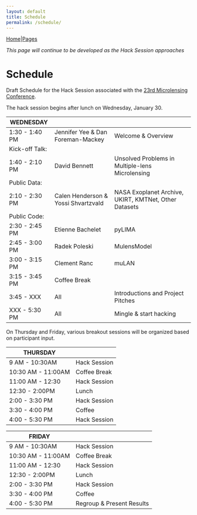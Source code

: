 ```yaml
---
layout: default
title: Schedule
permalink: /schedule/
---
```


[Home](https://ulens-hack.github.io/)|[Pages](/sitemap/)

_This page will continue to be developed as the Hack Session approaches_

# Schedule

Draft Schedule for the Hack Session associated with the [23rd
Microlensing Conference](https://microlensing.science/23/).

The hack session begins after lunch on Wednesday, January 30.

|WEDNESDAY|||
|---------|--|--|
|1:30 - 1:40 PM| Jennifer Yee & Dan Foreman-Mackey| Welcome & Overview|
|Kick-off Talk:|
|1:40 - 2:10 PM| David Bennett |Unsolved Problems in Multiple-lens Microlensing|
|Public Data:|
|2:10 - 2:30 PM| Calen Henderson & Yossi Shvartzvald |NASA Exoplanet Archive, UKIRT, KMTNet, Other Datasets|
|Public Code:|
|2:30 - 2:45 PM | Etienne Bachelet | pyLIMA |
|2:45 - 3:00 PM | Radek Poleski | MulensModel |
|3:00 - 3:15 PM | Clement Ranc | muLAN |
|3:15 - 3:45 PM| Coffee Break| |
|3:45 - XXX |All |Introductions and Project Pitches|
|XXX - 5:30 PM| All |  Mingle & start hacking |

On Thursday and Friday, various breakout sessions will be organized
based on participant input.

|THURSDAY||
|--------|--|
|9 AM - 10:30AM | Hack Session|
|10:30 AM - 11:00AM | Coffee Break|
|11:00 AM - 12:30| Hack Session|
|12:30 - 2:00PM | Lunch|
|2:00 - 3:30 PM | Hack Session|
|3:30 - 4:00 PM | Coffee|
|4:00 - 5:30 PM | Hack Session|

|FRIDAY||
|------|--|
|9 AM - 10:30AM | Hack Session|
|10:30 AM - 11:00AM | Coffee Break|
|11:00 AM - 12:30| Hack Session|
|12:30 - 2:00PM | Lunch|
|2:00 - 3:30 PM | Hack Session|
|3:30 - 4:00 PM | Coffee|
|4:00 - 5:30 PM | Regroup & Present Results|

